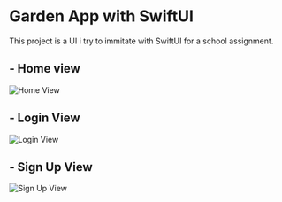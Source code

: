 # Garden App with SwiftUI

This project is a UI i try to immitate with SwiftUI for a school assignment.

## - Home view
![Home View](https://cdn.discordapp.com/attachments/766584646841925642/1065429034697240616/Screenshot_2023-01-19_at_8.32.53_AM.png)

## - Login View
![Login View](https://cdn.discordapp.com/attachments/766584646841925642/1065429048479727776/Screenshot_2023-01-19_at_8.33.01_AM.png)

## - Sign Up View
![Sign Up View](https://cdn.discordapp.com/attachments/766584646841925642/1065429063675674624/Screenshot_2023-01-19_at_8.33.10_AM.png)
